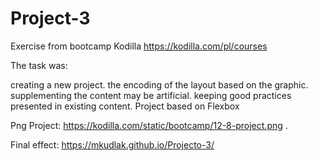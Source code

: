 # Project-3

Exercise from bootcamp Kodilla https://kodilla.com/pl/courses

The task was:

creating a new project. the encoding of the layout based on the graphic. supplementing the content may be artificial. keeping good practices presented in existing content. Project based on Flexbox

Png Project: https://kodilla.com/static/bootcamp/12-8-project.png .

Final effect: https://mkudlak.github.io/Projecto-3/
